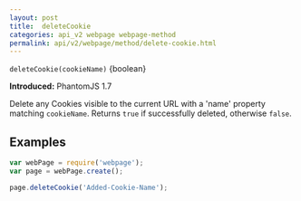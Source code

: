 ```yaml
---
layout: post
title:  deleteCookie
categories: api_v2 webpage webpage-method
permalink: api/v2/webpage/method/delete-cookie.html
---
```


`deleteCookie(cookieName)` {boolean}

**Introduced:** PhantomJS 1.7

Delete any Cookies visible to the current URL with a 'name' property matching `cookieName`. Returns `true` if successfully deleted, otherwise `false`.

## Examples

```javascript
var webPage = require('webpage');
var page = webPage.create();

page.deleteCookie('Added-Cookie-Name');
```








